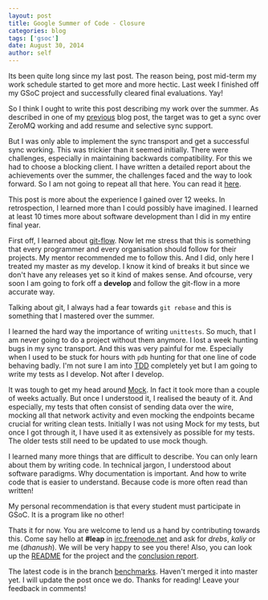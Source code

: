 ```yaml
---
layout: post
title: Google Summer of Code - Closure
categories: blog
tags: ['gsoc']
date: August 30, 2014
author: self
---
```


Its been quite long since my last post. The reason being, post
mid-term my work schedule started to get more and more hectic. Last
week I finished off my GSoC project and successfully cleared final
evaluations. Yay!

So I think I ought to write this post describing my work over the
summer. As described in one of my
[previous](http://indradhanush.github.io/2014/05/21/gsoc-project-preview/)
blog post, the target was to get a sync over ZeroMQ working and add
resume and selective sync support.

But I was only able to implement the sync transport and get a
successful sync working. This was trickier than it seemed initially.
There were challenges, especially in maintaining backwards
compatibility. For this we had to choose a blocking client. I have
written a detailed report about the achievements over the summer, the
challenges faced and the way to look forward. So I am not going to
repeat all that here. You can read it
[here](https://github.com/indradhanush/U1DB-ZeroMQ-Transport/blob/benchmarks/Report.md).

This post is more about the experience I gained over 12 weeks. In
retrospection, I learned more than I could possibly have imagined. I
learned at least 10 times more about software development than I did in
my entire final year.

First off, I learned about
[git-flow](http://nvie.com/posts/a-successful-git-branching-model/).
Now let me stress that this is something that every programmer and
every organisation should follow for their projects. My mentor
recommended me to follow this. And I did, only here I treated my
master as my develop. I know it kind of breaks it but since we don't
have any releases yet so it kind of makes sense. And ofcourse, very
soon I am going to fork off a __develop__ and follow the git-flow in a
more accurate way.

Talking about git, I always had a fear towards `git rebase` and this is
something that I mastered over the summer.

I learned the hard way the importance of writing `unittests`. So much,
that I am never going to do a project without them anymore. I lost a
week hunting bugs in my sync transport. And this was very painful for
me. Especially when I used to be stuck for hours with `pdb` hunting
for that one line of code behaving badly. I'm not sure I am into
[TDD](http://en.wikipedia.org/wiki/Test-driven_development)
completely yet but I am going to write my tests as I develop. Not
after I develop.

It was tough to get my head around
[Mock](http://mock.readthedocs.org/). In fact it took more than a
couple of weeks actually. But once I understood it, I realised the
beauty of it. And especially, my tests that often consist of sending
data over the wire, mocking all that network activity and even mocking
the endpoints became crucial for writing clean tests. Initially I was
not using Mock for my tests, but once I got through it, I have used it
as extensively as possible for my tests. The older tests still need to
be updated to use mock though.

I learned many more things that are difficult to describe. You can
only learn about them by writing code. In technical jargon, I
understood about software paradigms. Why documentation is important.
And how to write code that is easier to understand. Because code is
more often read than written!

My personal recommendation is that every student must participate in
GSoC. It is a program like no other!

Thats it for now. You are welcome to lend us a hand by
contributing towards this. Come say hello at __#leap__ in
[irc.freenode.net](http://webchat.freenode.net/) and ask for _drebs_,
_kaliy_ or me (_dhanush_). We will be very happy to see you there!
Also, you can look up the
[README](https://github.com/indradhanush/U1DB-ZeroMQ-Transport/blob/benchmarks/README.md)
for the project and the
[conclusion report](https://github.com/indradhanush/U1DB-ZeroMQ-Transport/blob/benchmarks/Report.md).

The latest code is in the branch
[benchmarks](https://github.com/indradhanush/U1DB-ZeroMQ-Transport/tree/benchmarks).
Haven't merged it into master yet. I will update the post once we do.
Thanks for reading! Leave your feedback in comments!

